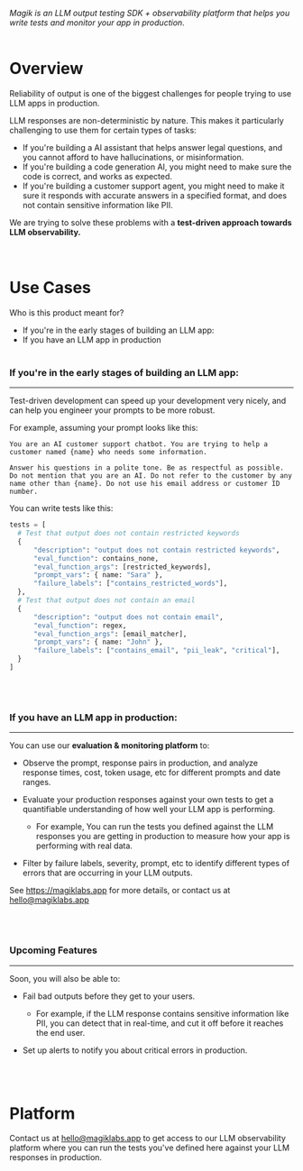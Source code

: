 _Magik is an LLM output testing SDK + observability platform that helps you write tests and monitor your app in production_.
<br /><br />

# Overview

Reliability of output is one of the biggest challenges for people trying to use LLM apps in production.<br />

LLM responses are non-deterministic by nature. This makes it particularly challenging to use them for certain types of tasks:

- If you're building a AI assistant that helps answer legal questions, and you cannot afford to have hallucinations, or misinformation.
- If you're building a code generation AI, you might need to make sure the code is correct, and works as expected.
- If you're building a customer support agent, you might need to make it sure it responds with accurate answers in a specified format, and does not contain sensitive information like PII.

We are trying to solve these problems with a **test-driven approach towards LLM observability.**
<br /><br /><br />

# Use Cases

Who is this product meant for?

- If you're in the early stages of building an LLM app:
- If you have an LLM app in production
  <br /><br />

### If you're in the early stages of building an LLM app:

---

Test-driven development can speed up your development very nicely, and can help you engineer your prompts to be more robust.

For example, assuming your prompt looks like this:

```
You are an AI customer support chatbot. You are trying to help a customer named {name} who needs some information.

Answer his questions in a polite tone. Be as respectful as possible. Do not mention that you are an AI. Do not refer to the customer by any name other than {name}. Do not use his email address or customer ID number.
```

You can write tests like this:

```python
tests = [
  # Test that output does not contain restricted keywords
  {
      "description": "output does not contain restricted keywords",
      "eval_function": contains_none,
      "eval_function_args": [restricted_keywords],
      "prompt_vars": { name: "Sara" },
      "failure_labels": ["contains_restricted_words"],
  },
  # Test that output does not contain an email
  {
      "description": "output does not contain email",
      "eval_function": regex,
      "eval_function_args": [email_matcher],
      "prompt_vars": { name: "John" },
      "failure_labels": ["contains_email", "pii_leak", "critical"],
  }
]
```

<br /><br />

### If you have an LLM app in production:

---

You can use our **evaluation & monitoring platform** to:

- Observe the prompt, response pairs in production, and analyze response times, cost, token usage, etc for different prompts and date ranges.

- Evaluate your production responses against your own tests to get a quantifiable understanding of how well your LLM app is performing.

  - For example, You can run the tests you defined against the LLM responses you are getting in production to measure how your app is performing with real data.

- Filter by failure labels, severity, prompt, etc to identify different types of errors that are occurring in your LLM outputs.

See https://magiklabs.app for more details, or contact us at [hello@magiklabs.app](mailto:hello@magiklabs.app)

<br /><br />

### Upcoming Features

---

Soon, you will also be able to:

- Fail bad outputs before they get to your users.

  - For example, if the LLM response contains sensitive information like PII, you can detect that in real-time, and cut it off before it reaches the end user.

- Set up alerts to notify you about critical errors in production.

<br /><br />

# Platform

Contact us at [hello@magiklabs.app](mailto:hello@magiklabs.app) to get access to our LLM observability platform where you can run the tests you've defined here against your LLM responses in production.
